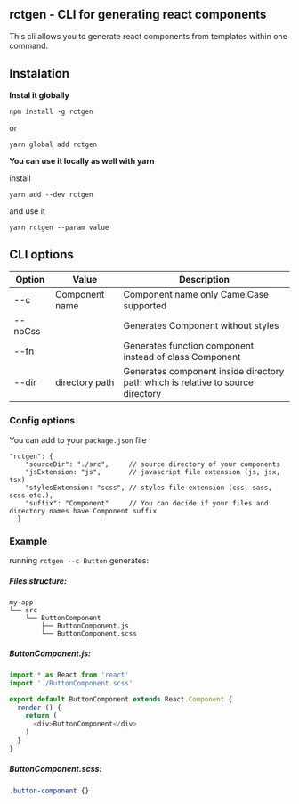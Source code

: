 ## rctgen - CLI for generating react components

This cli allows you to generate react components from templates within one command.

## Instalation

****Instal it globally****
```
npm install -g rctgen
```

or

```
yarn global add rctgen
```



****You can use it locally as well with yarn****

install

```
yarn add --dev rctgen
```

and use it

```
yarn rctgen --param value
```

## CLI options

| Option        | Value          | Description                                                                          |
| ------------- |--------------- | -------------------------------------------------------------------------------------|
| --c           | Component name | Component name only CamelCase supported                                              |
| --noCss       |                | Generates Component without styles                                                   |
| --fn          |                | Generates function component instead of class Component                              |
| --dir         | directory path | Generates component inside directory path which is relative to source directory      |

### Config options

You can add to your `package.json` file

```
"rctgen": {
    "sourceDir": "./src",     // source directory of your components
    "jsExtension: "js",       // javascript file extension (js, jsx, tsx)
    "stylesExtension: "scss", // styles file extension (css, sass, scss etc.),
    "suffix": "Component"     // You can decide if your files and directory names have Component suffix
  }
```

### Example

running `rctgen --c Button` generates:

##### Files structure:

```
my-app
└── src
    └── ButtonComponent
        ├── ButtonComponent.js
        └── ButtonComponent.scss
```

##### ButtonComponent.js:

```javascript
import * as React from 'react'
import './ButtonComponent.scss'

export default ButtonComponent extends React.Component {
  render () {
    return (
      <div>ButtonComponent</div>
    )
  }
}
```

##### ButtonComponent.scss:

```css
.button-component {}
```
